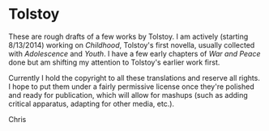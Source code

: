 Tolstoy
=======

These are rough drafts of a few works by Tolstoy. I am actively (starting 8/13/2014) working on _Childhood_, Tolstoy's first novella, usually collected with _Adolescence_ and _Youth_. I have a few early chapters of _War and Peace_ done but am shifting my attention to Tolstoy's earlier work first.

Currently I hold the copyright to all these translations and reserve all rights. I hope to put them under a fairly permissive license once they're polished and ready for publication, which will allow for mashups (such as adding critical apparatus, adapting for other media, etc.).

Chris
